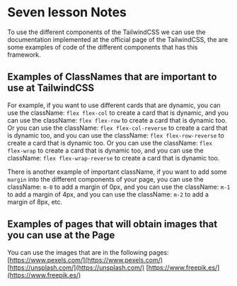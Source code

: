 # Seven lesson Notes

To use the different components of the TailwindCSS we can use the documentation implemented at the official page 
of the TailwindCSS, the are some examples of code of the different components that has this framework.

## Examples of ClassNames that are important to use at TailwindCSS

For example, if you want to use different cards that are dynamic, you can use the className: `flex flex-col` to create a 
card that is dynamic, and you can use the className: `flex flex-row` to create a card that is dynamic too. Or you can use
the className: `flex flex-col-reverse` to create a card that is dynamic too, and you can use the className:
`flex flex-row-reverse` to create a card that is dynamic too. Or you can use the className: `flex flex-wrap` to create a
card that is dynamic too, and you can use the className: `flex flex-wrap-reverse` to create a card that is dynamic too.

There is another example of important className, if you want to add some `margin` into the different components of your 
page, you can use the className: `m-0` to add a margin of 0px, and you can use the className: `m-1` to add a margin of
4px, and you can use the className: `m-2` to add a margin of 8px, etc.

## Examples of pages that will obtain images that you can use at the Page

You can use the images that are in the following pages:
[https://www.pexels.com/](https://www.pexels.com/)
[https://unsplash.com/](https://unsplash.com/)
[https://www.freepik.es/](https://www.freepik.es/)

